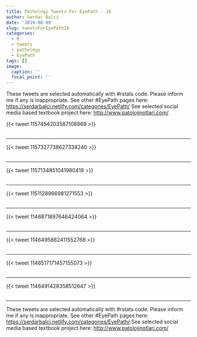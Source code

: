 ```yaml
---
title: Pathology Tweets For EyePath - 18
author: Serdar Balci
date: '2019-08-09'
slug: tweetsForEyePath18
categories:
  - R
  - tweets
  - pathology
  - EyePath
tags: []
image:
  caption: ''
  focal_point: ''
---
```



These tweets are selected automatically with #rstats code. Please inform me if any is inappropriate.
See other #EyePath pages here: https://serdarbalci.netlify.com/categories/EyePath/ 
See selected social media based textbook project here: http://www.patolojinotlari.com/

{{< tweet 1157454203587108869 >}}
<br>
<br>
<hr>
{{< tweet 1157327738627338240 >}}
<br>
<br>
<hr>
{{< tweet 1157134851041980418 >}}
<br>
<br>
<hr>
{{< tweet 1151128966981271553 >}}
<br>
<br>
<hr>
{{< tweet 1146871897646424064 >}}
<br>
<br>
<hr>
{{< tweet 1146495882411552768 >}}
<br>
<br>
<hr>
{{< tweet 1146517171457155073 >}}
<br>
<br>
<hr>
{{< tweet 1146491428358512647 >}}
<br>
<br>
<hr>


These tweets are selected automatically with #rstats code. Please inform me if any is inappropriate.
See other #EyePath pages here: https://serdarbalci.netlify.com/categories/EyePath/ 
See selected social media based textbook project here: http://www.patolojinotlari.com/

